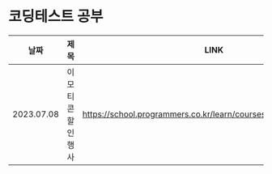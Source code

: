 # 코딩테스트 공부

|날짜|제목|LINK|
|---|---|---|
|2023.07.08|이모티콘 할인행사|https://school.programmers.co.kr/learn/courses/30/lessons/150368